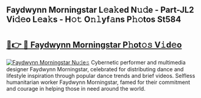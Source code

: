 ## Faydwynn Morningstar L𝚎a𝚔ed N𝚞𝚍e - Part-JL2 Vi𝚍𝚎o L𝚎a𝚔s - H𝚘𝚝 O𝚗𝚕yf𝚊ns P𝚑𝚘tos St584

# <h2><a href="http://kf0o9eh.oniu.top/?m=Faydwynn+Morningstar">🔗👉 🔴 Faydwynn Morningstar P𝚑ot𝚘𝚜 V𝚒d𝚎o</a></h2>

[![Faydwynn Morningstar Nu𝚍e𝚜](https://i.imgur.com/0qMVB7G.gif)](http://kf0o9eh.oniu.top/?m=Faydwynn+Morningstar)
Cybernetic performer and multimedia designer Faydwynn Morningstar, celebrated for distributing dance and lifestyle inspiration through popular dance trends and brief videos. Selfless humanitarian worker Faydwynn Morningstar, famed for their commitment and courage in helping those in need around the world.  
